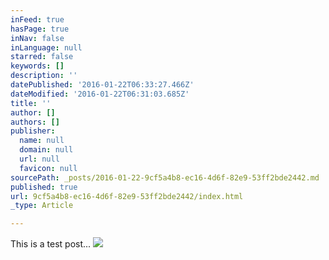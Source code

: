 ```yaml
---
inFeed: true
hasPage: true
inNav: false
inLanguage: null
starred: false
keywords: []
description: ''
datePublished: '2016-01-22T06:33:27.466Z'
dateModified: '2016-01-22T06:31:03.685Z'
title: ''
author: []
authors: []
publisher:
  name: null
  domain: null
  url: null
  favicon: null
sourcePath: _posts/2016-01-22-9cf5a4b8-ec16-4d6f-82e9-53ff2bde2442.md
published: true
url: 9cf5a4b8-ec16-4d6f-82e9-53ff2bde2442/index.html
_type: Article

---
```

This is a test post...
![](https://the-grid-user-content.s3-us-west-2.amazonaws.com/2034fb16-62b2-48fe-91de-4542f5184354.png)